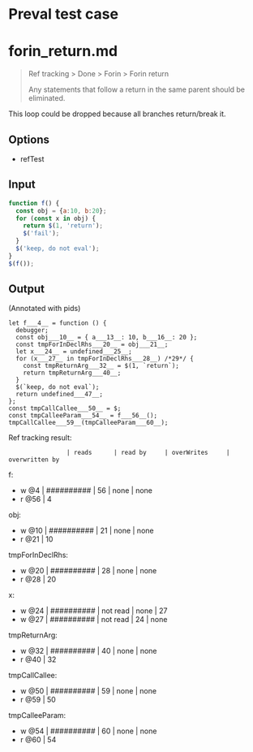 # Preval test case

# forin_return.md

> Ref tracking > Done > Forin > Forin return
>
> Any statements that follow a return in the same parent should be eliminated.

This loop could be dropped because all branches return/break it.

## Options

- refTest

## Input

`````js filename=intro
function f() {
  const obj = {a:10, b:20};
  for (const x in obj) {
    return $(1, 'return');
    $('fail');
  }
  $('keep, do not eval');
}
$(f());
`````

## Output

(Annotated with pids)

`````filename=intro
let f___4__ = function () {
  debugger;
  const obj___10__ = { a___13__: 10, b___16__: 20 };
  const tmpForInDeclRhs___20__ = obj___21__;
  let x___24__ = undefined___25__;
  for (x___27__ in tmpForInDeclRhs___28__) /*29*/ {
    const tmpReturnArg___32__ = $(1, `return`);
    return tmpReturnArg___40__;
  }
  $(`keep, do not eval`);
  return undefined___47__;
};
const tmpCallCallee___50__ = $;
const tmpCalleeParam___54__ = f___56__();
tmpCallCallee___59__(tmpCalleeParam___60__);
`````

Ref tracking result:

                    | reads      | read by     | overWrites     | overwritten by
f:
  - w @4       | ########## | 56          | none           | none
  - r @56      | 4

obj:
  - w @10      | ########## | 21          | none           | none
  - r @21      | 10

tmpForInDeclRhs:
  - w @20           | ########## | 28          | none           | none
  - r @28           | 20

x:
  - w @24           | ########## | not read    | none           | 27
  - w @27           | ########## | not read    | 24             | none

tmpReturnArg:
  - w @32           | ########## | 40          | none           | none
  - r @40           | 32

tmpCallCallee:
  - w @50           | ########## | 59          | none           | none
  - r @59           | 50

tmpCalleeParam:
  - w @54           | ########## | 60          | none           | none
  - r @60           | 54

